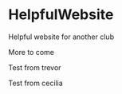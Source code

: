 # HelpfulWebsite
Helpful website for another club

More to come

Test from trevor

Test from cecilia

